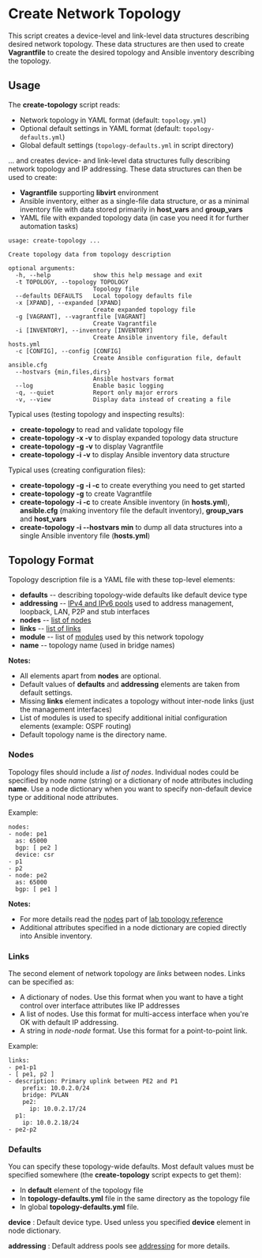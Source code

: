 # Create Network Topology

This script creates a device-level and link-level data structures describing desired network topology. These data structures are then used to create **Vagrantfile** to create the desired topology and Ansible inventory describing the topology.

## Usage

The **create-topology** script reads:

* Network topology in YAML format (default: `topology.yml`)
* Optional default settings in YAML format (default: `topology-defaults.yml`)
* Global default settings (`topology-defaults.yml` in script directory)

... and creates device- and link-level data structures fully describing network topology and IP addressing. These data structures can then be used to create:

* **Vagrantfile** supporting **libvirt** environment
* Ansible inventory, either as a single-file data structure, or as a minimal inventory file with data stored primarily in **host_vars** and **group_vars**
* YAML file with expanded topology data (in case you need it for further automation tasks)

```
usage: create-topology ...

Create topology data from topology description

optional arguments:
  -h, --help            show this help message and exit
  -t TOPOLOGY, --topology TOPOLOGY
                        Topology file
  --defaults DEFAULTS   Local topology defaults file
  -x [XPAND], --expanded [XPAND]
                        Create expanded topology file
  -g [VAGRANT], --vagrantfile [VAGRANT]
                        Create Vagrantfile
  -i [INVENTORY], --inventory [INVENTORY]
                        Create Ansible inventory file, default hosts.yml
  -c [CONFIG], --config [CONFIG]
                        Create Ansible configuration file, default ansible.cfg
  --hostvars {min,files,dirs}
                        Ansible hostvars format
  --log                 Enable basic logging
  -q, --quiet           Report only major errors
  -v, --view            Display data instead of creating a file
```

Typical uses (testing topology and inspecting results):

* **create-topology** to read and validate topology file
* **create-topology -x -v** to display expanded topology data structure
* **create-topology -g -v** to display Vagrantfile 
* **create-topology -i -v** to display Ansible inventory data structure

Typical uses (creating configuration files):

* **create-topology -g -i -c** to create everything you need to get started
* **create-topology -g** to create Vagrantfile
* **create-topology -i -c** to create Ansible inventory (in **hosts.yml**), **ansible.cfg** (making inventory file the default inventory), **group_vars** and **host_vars**
* **create-topology -i --hostvars min** to dump all data structures into a single Ansible inventory file (**hosts.yml**)

## Topology Format

Topology description file is a YAML file with these top-level elements:

* **defaults** -- describing topology-wide defaults like default device type
* **addressing** -- [IPv4 and IPv6 pools](addressing.md) used to address management, loopback, LAN, P2P and stub interfaces
* **nodes** -- [list of nodes](nodes.md)
* **links** -- [list of links](links.md)
* **module** -- list of [modules](modules.md) used by this network topology
* **name** -- topology name (used in bridge names)

**Notes:**

* All elements apart from **nodes** are optional.
* Default values of **defaults** and **addressing** elements are taken from default settings.
* Missing **links** element indicates a topology without inter-node links (just the management interfaces)
* List of modules is used to specify additional initial configuration elements (example: OSPF routing)
* Default topology name is the directory name.

### Nodes

Topology files should include a *list of nodes*. Individual nodes could be specified by node *name* (string) or a dictionary of node attributes including **name**. Use a node dictionary when you want to specify non-default device type or additional node attributes.

Example:
```
nodes:
- node: pe1
  as: 65000
  bgp: [ pe2 ]
  device: csr
- p1
- p2
- node: pe2
  as: 65000
  bgp: [ pe1 ]
```

**Notes:** 

* For more details read the [nodes](nodes.md) part of [lab topology reference](topology-reference.md)
* Additional attributes specified in a node dictionary are copied directly into Ansible inventory.

### Links

The second element of network topology are *links* between nodes. Links can be specified as:

* A dictionary of nodes. Use this format when you want to have a tight control over interface attributes like IP addresses
* A list of nodes. Use this format for multi-access interface when you're OK with default IP addressing.
* A string in *node*-*node* format. Use this format for a point-to-point link.

Example:
```
links:
- pe1-p1
- [ pe1, p2 ]
- description: Primary uplink between PE2 and P1
	prefix: 10.0.2.0/24
	bridge: PVLAN
	pe2:
	  ip: 10.0.2.17/24
  p1:
    ip: 10.0.2.18/24
- pe2-p2
```

### Defaults

You can specify these topology-wide defaults. Most default values must be specified somewhere (the **create-topology** script expects to get them):

* In **default** element of the topology file
* In **topology-defaults.yml** file in the same directory as the topology file
* In global **topology-defaults.yml** file.

**device**
: Default device type. Used unless you specified **device** element in node dictionary.

**addressing**
: Default address pools see [addressing](addressing.md) for more details.
